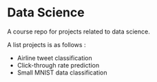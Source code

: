 # Data Science
A course repo for projects related to data science. 

A list projects is as follows :
- Airline tweet classification
- Click-through rate prediction
- Small MNIST data classification

